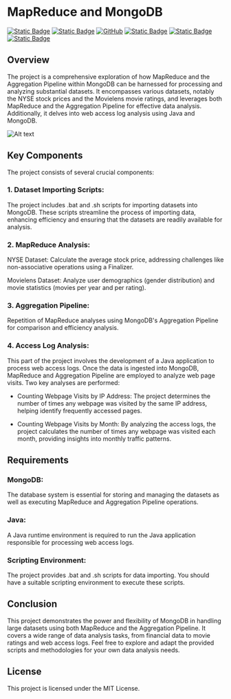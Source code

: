 # MapReduce and MongoDB 
[![Static Badge](https://img.shields.io/badge/MongoDB-black?style=for-the-badge&logo=MongoDB)](https://www.mongodb.com/)
[![Static Badge](https://img.shields.io/badge/java-blue?style=for-the-badge&logo=java)](https://dev.java/)
[![GitHub](https://img.shields.io/badge/GitHub-100000?style=for-the-badge&logo=github&logoColor=white)](https://github.com/)
[![Static Badge](https://img.shields.io/badge/mapreduce-yellow?style=for-the-badge)](https://www.databricks.com/glossary/mapreduce)
[![Static Badge](https://img.shields.io/badge/linux-black?style=for-the-badge&logo=linux)](https://www.linux.org/)
[![Static Badge](https://img.shields.io/badge/shell-grey?style=for-the-badge&logo=shell)](https://www.shellscript.sh/)

## Overview
The project is a comprehensive exploration of how MapReduce and the Aggregation Pipeline within MongoDB can be harnessed for processing and analyzing substantial datasets. It encompasses various datasets, notably the NYSE stock prices and the Movielens movie ratings, and leverages both MapReduce and the Aggregation Pipeline for effective data analysis. Additionally, it delves into web access log analysis using Java and MongoDB.

![Alt text](<DALL·E 2024-01-07 13.59.55 - Visualize the concept of data being reduced by MapReduce, starting from servers located around a stylized globe and leading to a table format. The glo.png>)

## Key Components
The project consists of several crucial components:
### 1. Dataset Importing Scripts: 
The project includes .bat and .sh scripts for importing datasets into MongoDB. These scripts streamline the process of importing data, enhancing efficiency and ensuring that the datasets are readily available for analysis.

### 2. MapReduce Analysis:
NYSE Dataset: 
Calculate the average stock price, addressing challenges like non-associative operations using a Finalizer.

Movielens Dataset: 
Analyze user demographics (gender distribution) and movie statistics (movies per year and per rating).

### 3. Aggregation Pipeline:
Repetition of MapReduce analyses using MongoDB's Aggregation Pipeline for comparison and efficiency analysis.

### 4. Access Log Analysis: 
This part of the project involves the development of a Java application to process web access logs. Once the data is ingested into MongoDB, MapReduce and Aggregation Pipeline are employed to analyze web page visits. Two key analyses are performed:

- Counting Webpage Visits by IP Address: The project determines the number of times any webpage was visited by the same IP address, helping identify frequently accessed pages.

- Counting Webpage Visits by Month: By analyzing the access logs, the project calculates the number of times any webpage was visited each month, providing insights into monthly traffic patterns.

## Requirements
### MongoDB: 
The database system is essential for storing and managing the datasets as well as executing MapReduce and Aggregation Pipeline operations.

### Java: 
A Java runtime environment is required to run the Java application responsible for processing web access logs.

### Scripting Environment: 
The project provides .bat and .sh scripts for data importing. You should have a suitable scripting environment to execute these scripts.

## Conclusion
This project demonstrates the power and flexibility of MongoDB in handling large datasets using both MapReduce and the Aggregation Pipeline. It covers a wide range of data analysis tasks, from financial data to movie ratings and web access logs. Feel free to explore and adapt the provided scripts and methodologies for your own data analysis needs.

## License
This project is licensed under the MIT License.